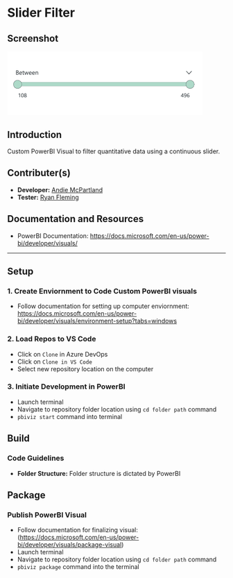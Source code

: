 # Slider Filter 

## Screenshot
<p align="left">
  <img src="assets/Example.png" width="450" title="Slider Filter Screenshot">
</p>

## Introduction 
Custom PowerBI Visual to filter quantitative data using a continuous slider. 

## Contributer(s)
- **Developer:** [Andie McPartland](mailto:andie.mcpartland@triskele.health)
- **Tester:** [Ryan Fleming](mailto:ryan.fleming@triskele.health)

## Documentation and Resources
- PowerBI Documentation: https://docs.microsoft.com/en-us/power-bi/developer/visuals/

-----

## Setup
### 1. Create Enviornment to Code Custom PowerBI visuals

- Follow documentation for setting up computer enviornment: https://docs.microsoft.com/en-us/power-bi/developer/visuals/environment-setup?tabs=windows

### 2. Load Repos to VS Code
    
- Click on `Clone` in Azure DevOps
- Click on `Clone in VS Code`
- Select new repository location on the computer

### 3. Initiate Development in PowerBI

- Launch terminal 
- Navigate to repository folder location using `cd folder path` command 
- `pbiviz start` command into terminal

## Build

### Code Guidelines
- **Folder Structure:** Folder structure is dictated by PowerBI 

## Package

### Publish PowerBI Visual 
- Follow documentation for finalizing visual: (https://docs.microsoft.com/en-us/power-bi/developer/visuals/package-visual)
- Launch terminal 
- Navigate to repository folder location using `cd folder path` command 
- `pbiviz package` command into the terminal 
